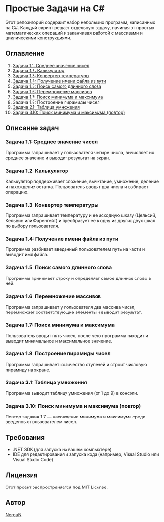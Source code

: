 # Простые Задачи на C#

Этот репозиторий содержит набор небольших программ, написанных на C#. Каждый скрипт решает отдельную задачу, начиная от простых математических операций и заканчивая работой с массивами и циклическими конструкциями.

## Оглавление

1. [Задача 1.1: Среднее значение чисел](#задача-11-среднее-значение-чисел)
2. [Задача 1.2: Калькулятор](#задача-12-калькулятор)
3. [Задача 1.3: Конвертер температуры](#задача-13-конвертер-температуры)
4. [Задача 1.4: Получение имени файла из пути](#задача-14-получение-имени-файла-из-пути)
5. [Задача 1.5: Поиск самого длинного слова](#задача-15-поиск-самого-длинного-слова)
6. [Задача 1.6: Перемножение массивов](#задача-16-перемножение-массивов)
7. [Задача 1.7: Поиск минимума и максимума](#задача-17-поиск-минимума-и-максимума)
8. [Задача 1.8: Построение пирамиды чисел](#задача-18-построение-пирамиды-чисел)
9. [Задача 2.1: Таблица умножения](#задача-21-таблица-умножения)
10. [Задача 3.10: Поиск минимума и максимума (повтор)](#задача-310-поиск-минимума-и-максимума-повтор)

## Описание задач

### Задача 1.1: Среднее значение чисел
Программа запрашивает у пользователя четыре числа, вычисляет их среднее значение и выводит результат на экран.

### Задача 1.2: Калькулятор
Калькулятор поддерживает сложение, вычитание, умножение, деление и нахождение остатка. Пользователь вводит два числа и выбирает операцию.

### Задача 1.3: Конвертер температуры
Программа запрашивает температуру и ее исходную шкалу (Цельсий, Кельвин или Фаренгейт) и преобразует ее в одну из других двух шкал по выбору пользователя.

### Задача 1.4: Получение имени файла из пути
Программа разбивает введенный пользователем путь на части и выводит имя файла.

### Задача 1.5: Поиск самого длинного слова
Программа принимает строку и определяет самое длинное слово в ней.

### Задача 1.6: Перемножение массивов
Программа запрашивает у пользователя два массива чисел, перемножает соответствующие элементы и выводит результат.

### Задача 1.7: Поиск минимума и максимума
Пользователь вводит пять чисел, после чего программа находит и выводит минимальное и максимальное значение.

### Задача 1.8: Построение пирамиды чисел
Программа запрашивает количество ступеней и строит числовую пирамиду на экране.

### Задача 2.1: Таблица умножения
Программа выводит таблицу умножения (от 1 до 9) в консоли.

### Задача 3.10: Поиск минимума и максимума (повтор)
Повтор задания 1.7 — нахождение минимума и максимума среди введенных пользователем чисел.


## Требования

- .NET SDK (для запуска на вашем компьютере)
- IDE для редактирования и запуска кода (например, Visual Studio или Visual Studio Code)

## Лицензия

Этот проект распространяется под MIT License.

## Автор

[NerouN](https://github.com/neroun4)
